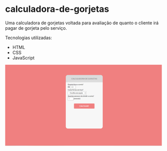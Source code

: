 # calculadora-de-gorjetas
<p>Uma calculadora de gorjetas voltada para avaliação de quanto o cliente irá pagar de gorjeta pelo serviço.</p>
<p>Tecnologias utilizadas:</p>

 - HTML
 - CSS
 - JavaScript
<img src="assets/calculadora-de-gorjetas.png">
